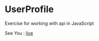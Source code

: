 # UserProfile


Exercise for working with api in JavaScript

See You : <a href ="https://randweb.github.io/UserPrfile/" > live </a>
